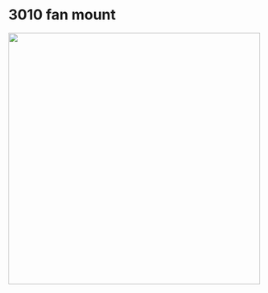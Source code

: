 # 3010 fan mount

<img src="https://github.com/KoenVanduffel/CR6-DragonMounts/blob/main/BowdenSetup/30%20mm%20fan/CR6%20Bowden%20Extrusion%20&%20Dragon%20high%20flow%20hotend%2030%20mm%20fan.png" width="500">

